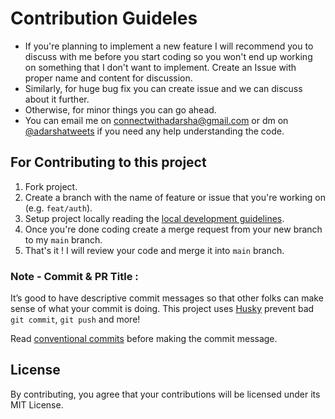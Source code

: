 # Contribution Guideles

- If you're planning to implement a new feature I will recommend you to discuss with me before you start coding so you won't end up working on something that I don't want to implement. Create an Issue with proper name and content for discussion.
- Similarly, for huge bug fix you can create issue and we can discuss about it further.
- Otherwise, for minor things you can go ahead.
- You can email me on [connectwithadarsha@gmail.com](connectwithadarsha@gmail.com) or dm on [@adarshatweets](https://twitter.com/adarshatweets) if you need any help understanding the code.

## For Contributing to this project

1. Fork project.
2. Create a branch with the name of feature or issue that you're working on (e.g. `feat/auth`).
3. Setup project locally reading the [local development guidelines](https://github.com/adarshaacharya/MentorLabs/blob/master/readme.md#local-development).
3. Once you're done coding create a merge request from your new branch to my `main` branch. 
4. That's it ! I will review your code and merge it into `main` branch.

### Note - Commit & PR Title :

It’s good to have descriptive commit messages so that other folks can make sense of what your commit is doing.
This project uses [Husky](https://github.com/typicode/husky/blob/master/README.md) prevent bad `git commit`, `git push` and more!

Read [conventional commits](https://www.conventionalcommits.org/en/v1.0.0-beta.3/) before making the commit message.

## License

By contributing, you agree that your contributions will be licensed under its MIT License.
